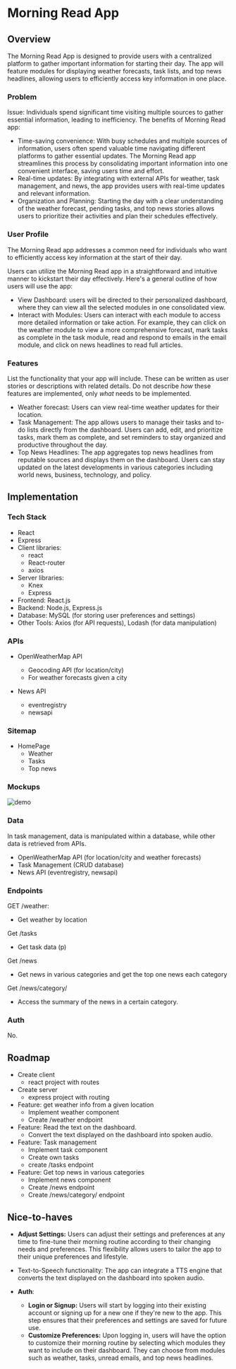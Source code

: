 # Morning Read App

## Overview

The Morning Read App is designed to provide users with a centralized platform to gather important information for starting their day. The app will feature modules for displaying weather forecasts, task lists, and top news headlines, allowing users to efficiently access key information in one place.

### Problem

Issue: Individuals spend significant time visiting multiple sources to gather essential information, leading to inefficiency. The benefits of Morning Read app:

- Time-saving convenience: With busy schedules and multiple sources of information, users often spend valuable time navigating different platforms to gather essential updates. The Morning Read app streamlines this process by consolidating important information into one convenient interface, saving users time and effort.
- Real-time updates: By integrating with external APIs for weather, task management, and news, the app provides users with real-time updates and relevant information. 
- Organization and Planning: Starting the day with a clear understanding of the weather forecast, pending tasks, and top news stories allows users to prioritize their activities and plan their schedules effectively. 

### User Profile

The Morning Read app addresses a common need for individuals who want to efficiently access key information at the start of their day. 

Users can utilize the Morning Read app in a straightforward and intuitive manner to kickstart their day effectively. Here's a general outline of how users will use the app:

- View Dashboard: users will be directed to their personalized dashboard, where they can view all the selected modules in one consolidated view. 
- Interact with Modules: Users can interact with each module to access more detailed information or take action. For example, they can click on the weather module to view a more comprehensive forecast, mark tasks as complete in the task module, read and respond to emails in the email module, and click on news headlines to read full articles.

### Features

List the functionality that your app will include. These can be written as user stories or descriptions with related details. Do not describe _how_ these features are implemented, only _what_ needs to be implemented.

- Weather forecast: Users can view real-time weather updates for their location.
- Task Management: The app allows users to manage their tasks and to-do lists directly from the dashboard. Users can add, edit, and prioritize tasks, mark them as complete, and set reminders to stay organized and productive throughout the day.
- Top News Headlines: The app aggregates top news headlines from reputable sources and displays them on the dashboard. Users can stay updated on the latest developments in various categories including world news, business, technology, and policy.

## Implementation

### Tech Stack

- React
- Express
- Client libraries:
  - react
  - React-router
  - axios
- Server libraries:
  - Knex
  - Express
- Frontend: React.js
- Backend: Node.js, Express.js
- Database: MySQL (for storing user preferences and settings)
- Other Tools: Axios (for API requests), Lodash (for data manipulation) 

### APIs

- OpenWeatherMap API
  - Geocoding API (for location/city)
  - For weather forecasts given a city

- News API
  - eventregistry
  - newsapi


### Sitemap

- HomePage
  - Weather
  - Tasks
  - Top news

### Mockups

![demo](./img/Newdemo.png)

### Data

In task management, data is manipulated within a database, while other data is retrieved from APIs.  

- OpenWeatherMap API (for location/city and weather forecasts)
- Task Management (CRUD database)
- News API (eventregistry, newsapi)

### Endpoints

GET /weather:

- Get weather by location

Get /tasks

- Get task data (p)

Get /news

- Get news in various categories and get the top one news each category

Get /news/category/

- Access the summary of the news in a certain category.

### Auth

No. 

## Roadmap

- Create client
  - react project with routes
- Create server
  - express project with routing
- Feature: get weather info from a given location
  - Implement weather component
  - Create /weather endpoint
- Feature: Read the text on the dashboard. 
  - Convert the text displayed on the dashboard into spoken audio.
- Feature: Task management
  - Implement task component
  - Create own tasks 
  - create /tasks endpoint
- Feature: Get top news in various categories
  - Implement news component
  - Create /news endpoint
  - Create /news/category/ endpoint

## Nice-to-haves

- **Adjust Settings:** Users can adjust their settings and preferences at any time to fine-tune their morning routine according to their changing needs and preferences. This flexibility allows users to tailor the app to their unique preferences and lifestyle.

- Text-to-Speech functionality: The app can integrate a TTS engine that converts the text displayed on the dashboard into spoken audio.

- **Auth**: 
  - **Login or Signup:** Users will start by logging into their existing account or signing up for a new one if they're new to the app. This step ensures that their preferences and settings are saved for future use.
  - **Customize Preferences:** Upon logging in, users will have the option to customize their morning routine by selecting which modules they want to include on their dashboard. They can choose from modules such as weather, tasks, unread emails, and top news headlines.
